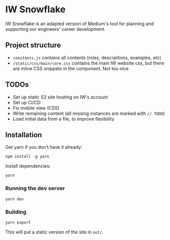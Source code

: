 # IW Snowflake

IW Snowflake is an adapted version of Medium's tool for planning and supporting our engineers' career development.

## Project structure
* `constants.js` contains all contents (roles, descrpitions, examples, etc)
* `/static/css/main/core.css` contains the main IW website css, but there are inline CSS snippets in the component. Not too nice

## TODOs

* Set up static S3 site hosting on IW's account
* Set up CI/CD
* Fix mobile view (CSS)
* Write remaining content (all missing instances are marked with `// TODO`)
* Load initial data from a file, to improve flexibility

## Installation

Get yarn if you don’t have it already:

`npm install -g yarn`

Install dependencies:

`yarn`

### Running the dev server

`yarn dev`

### Building

`yarn export`

This will put a static version of the site in `out/`.

